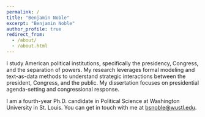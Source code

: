 ```yaml
---
permalink: /
title: "Benjamin Noble"
excerpt: "Benjamin Noble"
author_profile: true
redirect_from: 
  - /about/
  - /about.html
---
```


I study American political institutions, specifically the presidency, Congress, and the separation of powers. My research leverages formal modeling and text-as-data methods to understand strategic interactions between the president, Congress, and the public. My dissertation focuses on presidential agenda-setting and congressional response. 

<!-- My published research has appeared in *Political Science Research and Methods* and *Public Opinion Quarterly.* -->

I am a fourth-year Ph.D. candidate in Political Science at Washington University in St. Louis. You can get in touch with me at [bsnoble@wustl.edu](mailto:bsnoble@wustl.edu).